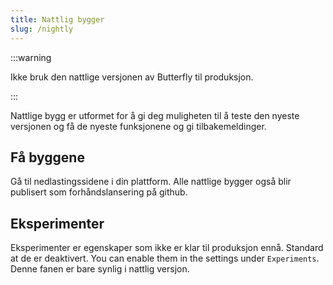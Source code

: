 ```yaml
---
title: Nattlig bygger
slug: /nightly
---
```


:::warning

Ikke bruk den nattlige versjonen av Butterfly til produksjon.

:::

Nattlige bygg er utformet for å gi deg muligheten til å teste den nyeste versjonen og få de nyeste funksjonene og gi tilbakemeldinger.

## Få byggene

Gå til nedlastingssidene i din plattform.
Alle nattlige bygger også blir publisert som forhåndslansering på github.

## Eksperimenter

Eksperimenter er egenskaper som ikke er klar til produksjon ennå.
Standard at de er deaktivert. You can enable them in the settings under `Experiments`.
Denne fanen er bare synlig i nattlig versjon.
